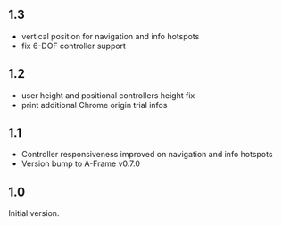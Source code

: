 ## 1.3

- vertical position for navigation and info hotspots
- fix 6-DOF controller support

## 1.2

- user height and positional controllers height fix
- print additional Chrome origin trial infos

## 1.1

- Controller responsiveness improved on navigation and info hotspots
- Version bump to A-Frame v0.7.0

## 1.0

Initial version.


